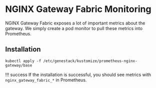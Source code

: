 # NGINX Gateway Fabric Monitoring

NGINX Gateway Fabric exposes a lot of important metrics about the gateway. We simply
create a pod monitor to pull these metrics into Prometheus.


## Installation

``` shell
kubectl apply -f /etc/genestack/kustomize/prometheus-nginx-gateway/base
```

!!! success
    If the installation is successful, you should see metrics with `nginx_gateway_fabric_*` in Prometheus.
